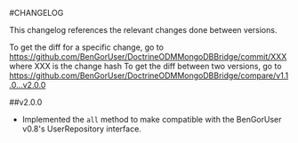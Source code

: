 #CHANGELOG

This changelog references the relevant changes done between versions.

To get the diff for a specific change, go to https://github.com/BenGorUser/DoctrineODMMongoDBBridge/commit/XXX where XXX is the change hash
To get the diff between two versions, go to https://github.com/BenGorUser/DoctrineODMMongoDBBridge/compare/v1.1.0...v2.0.0

##v2.0.0
* Implemented the `all` method to make compatible with the BenGorUser v0.8's UserRepository interface.
